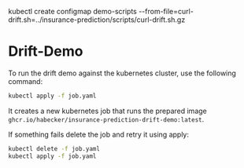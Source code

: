 kubectl create configmap demo-scripts --from-file=curl-drift.sh=../insurance-prediction/scripts/curl-drift.sh.gz

# Drift-Demo

To run the drift demo against the kubernetes cluster, use the following command:

```sh
kubectl apply -f job.yaml
```

It creates a new kubernetes job that runs the prepared image `ghcr.io/habecker/insurance-prediction-drift-demo:latest`.

If something fails delete the job and retry it using apply:

```sh
kubectl delete -f job.yaml
kubectl apply -f job.yaml
```
